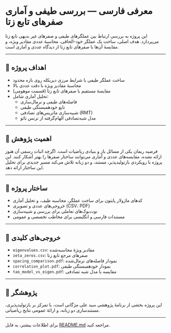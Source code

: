 # معرفی فارسی — بررسی طیفی و آماری صفرهای تابع زتا

این پروژه به بررسی ارتباط بین عملگرهای طیفی و صفرهای غیر بدیهی تابع زتا می‌پردازد. هدف اصلی، ساخت یک عملگر خود-الحاقی، محاسبهٔ عددی مقادیر ویژه، و مقایسهٔ آن‌ها با صفرهای تابع زتا از دیدگاه عددی و آماری است.

---

## 🎯 اهداف پروژه

- ساخت عملگر طیفی با شرایط مرزی دیریکله روی بازه محدود
- محاسبهٔ مقادیر ویژه با دقت عددی بالا
- مقایسهٔ مستقیم با صفرهای تابع زتا (قسمت موهومی)
- تحلیل آماری شامل:
  - فاصله‌های طیفی و نرمال‌سازی
  - تابع خودهمبستگی طیفی
  - شبیه‌سازی ماتریس‌های تصادفی (RMT)
  - مدل شبه‌تصادفی الهام‌گرفته از ترنس تائو

---

## 🧠 اهمیت پژوهش

فرضیه ریمان یکی از مسائل باز و بنیادی ریاضیات است. اگرچه اثبات رسمی آن هنوز ارائه نشده، مقایسه‌های عددی و آماری می‌توانند ساختار صفرها را بهتر آشکار کنند. این پروژه با رویکردی بازتولیدپذیر، مستند، و دو زبانه تلاش می‌کند مسیر جدیدی برای تحلیل این ساختار ارائه دهد.

---

## 🧩 ساختار پروژه

- کدهای ماژولار پایتون برای ساخت عملگر، محاسبه طیف، و تحلیل آماری
- خروجی‌های عددی و تصویری (CSV، PDF)
- نوت‌بوک‌های تعاملی برای بررسی و شبیه‌سازی
- مستندات فارسی و انگلیسی برای مخاطب تخصصی و عمومی

---

## 📁 خروجی‌های کلیدی

- `eigenvalues.csv`: مقادیر ویژهٔ محاسبه‌شده
- `zeta_zeros.csv`: صفرهای مرجع تابع زتا
- `spacing_comparison.pdf`: نمودار فاصله‌های نرمال‌شده
- `correlation_plot.pdf`: نمودار خودهمبستگی طیفی
- `tao_model_vs_eigen.pdf`: مقایسه با مدل شبه‌ تصادفی

---

## 👤 پژوهشگر

این پروژه بخشی از برنامهٔ پژوهشی سید علی مژگانی است، با تمرکز بر بازتولیدپذیری، مستندسازی دو زبانه، و ارائهٔ عمومی نتایج ریاضیاتی.

---

برای اطلاعات بیشتر، به فایل [README.md](../README.md) مراجعه کنید.
